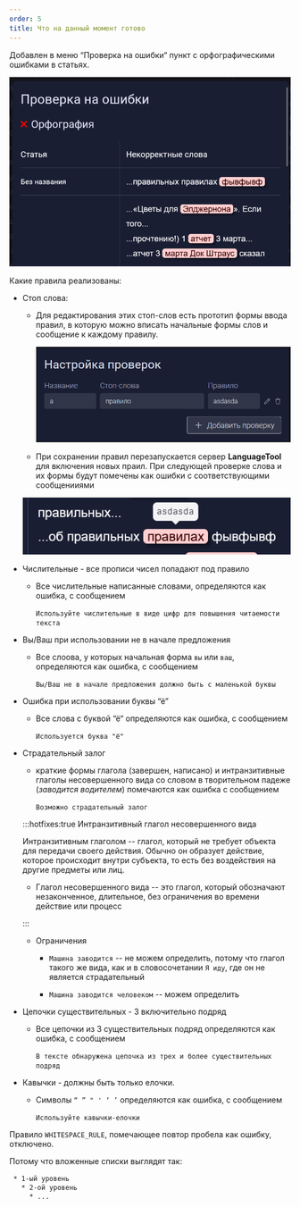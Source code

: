 ```yaml
---
order: 5
title: Что на данный момент готово
---
```


Добавлен в меню “Проверка на ошибки“ пункт с орфографическими ошибками в статьях.

![](./new_article_0_1.png)

Какие правила реализованы:

-  Стоп слова:

   -  Для редактирования этих стоп-слов есть прототип формы ввода правил, в которую можно вписать начальные формы слов и сообщение к каждому правилу.

      ![](./new_article_0_0.png)

   -  При сохранении правил перезапускается сервер **LanguageTool** для включения новых праил. При следующей проверке слова и их формы будут помечены как ошибки с соответствующими сообщенииями

   ![](./new_article_0_2.png)

-  Числительные - все прописи чисел попадают под правило

   -  Все числительные написанные словами, определяются как ошибка, с сообщением

      `Используйте числительные в виде цифр для повышения читаемости текста`

-  Вы/Ваш при использовании не в начале предложения

   -  Все слоова, у которых начальная форма `вы` или `ваш`, определяются как ошибка, с сообщением

      `Вы/Ваш не в начале предложения должно быть с маленькой буквы`

-  Ошибка при использовании буквы “ё”

   -  Все слова с буквой “ё“ определяются как ошибка, с сообщением

      `Используется буква "ё"`

-  Страдательный залог

   -  краткие формы глагола (завершен, написано) и интранзитивные глаголы несовершенного вида со словом в творительном падеже (*заводится водителем*) помечаются как ошибка с сообщением

      `Возможно страдательный залог`

   :::hotfixes:true Интранзитивный глагол несовершенного вида

   Интранзитивным глаголом -- глагол, который не требует объекта для передачи своего действия. Обычно он образует действие, которое происходит внутри субъекта, то есть без воздействия на другие предметы или лиц.

   -  Глагол несовершенного вида -- это глагол, который обозначают незаконченное, длительное, без ограничения во времени действие или процесс

   :::

   -  Ограничения

      -  `Машина заводится` -- не можем определить, потому что глагол такого же вида, как и в словосочетании `Я иду`, где он не является страдательный

      -  `Машина заводится человеком` -- можем определить

-  Цепочки существительных - 3 включительно подряд

   -  Все цепочки из 3 существительных подряд определяются как ошибка, с сообщением

      `В тексте обнаружена цепочка из трех и более существительных подряд`

-  Кавычки - должны быть только елочки.

   -  Символы `“ ” " ' ‘ ’` определяются как ошибка, с сообщением

      `Используйте кавычки-елочки`

Правило `WHITESPACE_RULE`, помечающее повтор пробела как ошибку, отключено.

Потому что вложенные списки выглядят так:

```
 * 1-ый уровень
   * 2-ой уровень
     * ...
```